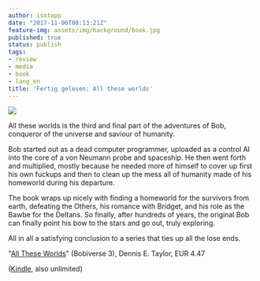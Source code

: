 ```yaml
---
author: isotopp
date: "2017-11-06T08:13:21Z"
feature-img: assets/img/background/book.jpg
published: true
status: publish
tags:
- review
- media
- book
- lang_en
title: 'Fertig gelesen: All these worlds'
---
```

[![](/uploads/2017/11/all-these-worlds.png)](https://www.amazon.de/These-Worlds-Bobiverse-Book-English-ebook/dp/B0736185ZL)

All these worlds is the third and final part of the adventures of Bob,
conqueror of the universe and saviour of humanity. 

Bob started out as a dead computer programmer, uploaded as a control AI into
the core of a von Neumann probe and spaceship. He then went forth and
multiplied, mostly because he needed more of himself to cover up first his
own fuckups and then to clean up the mess all of humanity made of his
homeworld during his departure.

The book wraps up nicely with finding a homeworld for the survivors from
earth, defeating the Others, his romance with Bridget, and his role as the
Bawbe for the Deltans. So finally, after hundreds of years, the original Bob
can finally point his bow to the stars and go out, truly exploring.

All in all a satisfying conclusion to a series that ties up all the lose
ends. 

"[All These Worlds](https://www.amazon.de/These-Worlds-Bobiverse-Book-English-ebook/dp/B0736185ZL)"
(Bobiverse 3), Dennis E. Taylor, EUR 4.47

([Kindle](https://www.amazon.de/These-Worlds-Bobiverse-Book-English-ebook/dp/B0736185ZL),
also unlimited)
